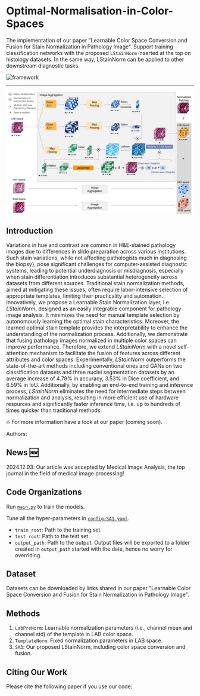 # Optimal-Normalisation-in-Color-Spaces


The implementation of our paper "Learnable Color Space Conversion and Fusion for Stain Normalization in Pathology Image".
Support training classification networks with the proposed `LStainNorm` inserted at the top on histology datasets. 
In the same way, LStainNorm can be applied to other downstream diagnostic tasks.

![framework](framework_vv5_00.png)

------
![framework](framework_SA6_00.png)

## Introduction
Variations in hue and contrast are common in H\&E-stained pathology images due to differences in slide preparation across various institutions.
Such stain variations, while not affecting pathologists much in diagnosing the biopsy}, pose significant challenges for computer-assisted diagnostic systems, leading to potential underdiagnosis or misdiagnosis, especially when stain differentiation introduces substantial heterogeneity across datasets from different sources. Traditional stain normalization methods, aimed at mitigating these issues, often require labor-intensive selection of appropriate templates, limiting their practicality and automation. Innovatively, we propose a Learnable Stain Normalization layer, i.e. $LStainNorm$, designed as an easily integrable component for pathology image analysis. It minimizes the need for manual template selection by autonomously learning the optimal stain characteristics. Moreover, the learned optimal stain template provides the interpretability to enhance the understanding of the normalization process. Additionally, we demonstrate that fusing pathology images normalized in multiple color spaces can improve performance. Therefore, we extend $LStainNorm$ with a novel self-attention mechanism to facilitate the fusion of features across different attributes and color spaces. Experimentally, $LStainNorm$ outperforms the state-of-the-art methods including conventional ones and GANs on two classification datasets and three nuclei segmentation datasets by an average increase of 4.78\% in accuracy, 3.53\% in Dice coefficient, and 6.59\% in IoU. Additionally, by enabling an end-to-end training and inference process, $LStainNorm$ eliminates the need for intermediate steps between normalization and analysis, resulting in more efficient use of hardware resources and significantly faster inference time, i.e. up to hundreds of times quicker than traditional methods.

:fire: For more information have a look at our paper (coming soon).

Authors: 

## News :new:
2024.12.03: Our article was accepted by Medical Image Analysis, the top journal in the field of medical image processing!

## Code Organizations

Run [`main.py`](main.py) to train the models.

Tune all the hyper-parameters in [`config-SA1.yaml`](config-SA1.yaml).
- `train_root`: Path to the training set.
- `test_root`: Path to the test set.
- `output_path`: Path to the output. Output files will be exported to a folder created in `output_path` started with the date, hence no worry for overriding.

## Dataset

Datasets can be downloaded by links shared in our paper "Learnable Color Space Conversion and Fusion for Stain Normalization in Pathology Image".

## Methods
1. `LabPreNorm`: Learnable normalization parameters (i.e., channel mean and channel std) of the template in LAB color space.
2. `TemplateNorm`: Fixed normalization parameters in LAB space.
3. `SA3`: Our proposed LStainNorm, including color space conversion and fusion.

## Citing Our Work
Please cite the following paper if you use our code:

